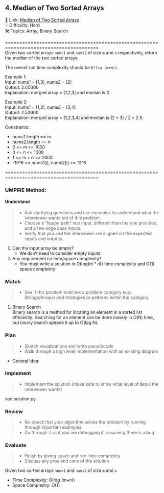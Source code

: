 ## 4. Median of Two Sorted Arrays
🔗  Link: [Median of Two Sorted Arrays](https://leetcode.com/problems/median-of-two-sorted-arrays/description/)<br>
💡 Difficulty: Hard<br>
🛠️ Topics: Array, Binary Search<br>

=======================================================================================<br>
Given two sorted arrays `nums1` and `nums2` of size `m` and `n` respectively, return the median of the two sorted arrays.

The overall run time complexity should be `O(log (m+n))`.

 

Example 1:<br>
Input: nums1 = [1,3], nums2 = [2]<br>
Output: 2.00000<br>
Explanation: merged array = [1,2,3] and median is 2.<br>

Example 2:<br>
Input: nums1 = [1,2], nums2 = [3,4]<br>
Output: 2.50000<br>
Explanation: merged array = [1,2,3,4] and median is (2 + 3) / 2 = 2.5.<br>


Constraints:<br>
- nums1.length == m
- nums2.length == n
- 0 <= m <= 1000
- 0 <= n <= 1000
- 1 <= m + n <= 2000
- -10^6 <= nums1[i], nums2[i] <= 10^6

=======================================================================================<br>
### UMPIRE Method:
#### Understand

> - Ask clarifying questions and use examples to understand what the interviewer wants out of this problem.
> - Choose a “happy path” test input, different than the one provided, and a few edge case inputs. 
> - Verify that you and the interviewer are aligned on the expected inputs and outputs.
1. Can the input array be empty? 
    - We don’t need to consider empty inputs
2. Any requirement on time/space complexity? 
    - You must write a solution in O(log(m * n)) time complexity and O(1) space complexity


### Match
> - See if this problem matches a problem category (e.g. Strings/Arrays) and strategies or patterns within the category


1. Binary Search <br>
Binary search is a method for locating an element in a sorted list efficiently. Searching for an element can be done naively in O(N) time, but binary search speeds it up to O(log N).


### Plan
> - Sketch visualizations and write pseudocode
> - Walk through a high level implementation with an existing diagram

- General Idea: 


### Implement
> - Implement the solution (make sure to know what level of detail the interviewer wants)

see solution.py

### Review
> - Re-check that your algorithm solves the problem by running through important examples
> - Go through it as if you are debugging it, assuming there is a bug

### Evaluate
> - Finish by giving space and run-time complexity
> - Discuss any pros and cons of the solution

Given two sorted arrays `nums1` and `nums2` of size `m` and `n` 

- Time Complexity: O(log (m+n))
- Space Complexity: O(1)
